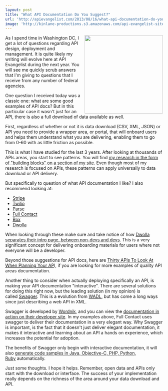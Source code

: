 ```yaml
---
layout: post
title: "What API Documentation Do You Suggest?"
url: 'http://apievangelist.com/2013/08/16/what-api-documentation-do-you-suggest/'
image: 'http://kinlane-productions.s3.amazonaws.com/api-evangelist-site/blog/Swagger-Screenshot-1.png'
---
```


<img class="c1" src="https://s3.amazonaws.com/kinlane-productions/api-evangelist/swagger/Swagger-Screenshot-1.png" alt="" width="250" align="right" />

As I spend time in Washington DC, I get a lot of questions regarding API design, deployment and management. It is quite likely my writing will evolve here at API Evangelist during the next year. You will see me quickly scrub answers that I'm giving to questions that I receive from any number of federal agencies.

One question I received today was a classic one: what are some good examples of API docs? But in this particular case it wasn't just for an API, there is also a full download of data available as well.

First, regardless of whether or not it is data download (CSV, XML, JSON) or API you need to provide a wrapper area, or portal, that will onboard users and helps them understand what you are delivering, enabling them to go from 0-60 with as little friction as possible.

This is what I have studied for the last 3 years. After looking at thousands of APIs areas, you start to see patterns. You will find [my research in the form of "building blocks" on a section of my site][1]. Even though most of my research is focused on APIs, these patterns can apply universally to data download or API delivery.

But specifically to question of what API documentation I like? I also recommend looking at:

  * [Stripe][2]
  * [Twilio][3]
  * [Parse][4]
  * [Full Contact][5]
  * [Box][6]
  * [Dwolla][7]

When looking through these make sure and take notice of how [Dwolla separates their intro page, between non-devs and devs][8]. This is a very significant concept for delivering onboarding materials for users where not everyone will be a developer.

Beyond those suggestions for API docs, here are [Thirty APIs To Look At When Planning Your AP][9]I, if you are looking for more examples of quality API areas documentation.

Another thing to consider when actually deploying specifically an API, is making your API documentation "interactive". There are several solutions for doing this right now, but the leading solution (in my opinion) is called [Swagger][10]. This is a evolution from [WADL][11], but has come a long ways since just describing a web API in XML.

Swagger is developed by [Wordnik][12], and you can view the [documentation in action on their developer site][13]. In my examples above, Full Contact uses swagger to deliver their documentation in a very elegant way. Why Swagger is important, is the fact that it doesn't just deliver elegant documentation, it makes it interactive and learning about an API a hands on experience, which increases the potential for adoption.  

The benefits of Swagger only begin with interactive documentation, it will also [generate code samples in Java, Objective-C, PHP, Python, Ruby][14] automatically. 

Just some thoughts. I hope it helps. Remember, open data and APIs only start with the download or interface. The success of your implementation really depends on the richness of the area around your data download and API.

   [1]: http://management.apievangelist.com/building-blocks.html
   [2]: https://stripe.com/docs/api
   [3]: http://www.twilio.com/docs/api/rest
   [4]: https://www.parse.com/docs/rest
   [5]: http://www.fullcontact.com/developer/docs/person/
   [6]: http://developers.box.com/docs/#folders
   [7]: https://developers.dwolla.com/dev/docs
   [8]: https://developers.dwolla.com/
   [9]: http://apievangelist.com/2012/08/08/thirty-apis-to-look-at-when-planning-your-api/
   [10]: https://developers.helloreverb.com/swagger/
   [11]: http://en.wikipedia.org/wiki/Web_Application_Description_Language
   [12]: http://www.wordnik.com/
   [13]: http://developer.wordnik.com/docs.html
   [14]: https://github.com/wordnik/swagger-codegen
